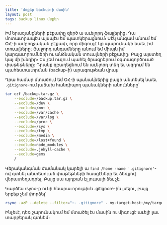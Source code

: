 ```yaml
---
title: 'մտքեր backup-ի մասին'
layout: post
tags: backup linux մտքեր
---
```


Իմ երազանքների բէքափը զերծ ա աւելորդ ֆայլերից։ Դա մոտաւորապէս այսպէս եմ պատկերացնում։ Մէկ անգամ անում եմ ՕՀ-ի ամբողջական բէքափ, որը միգուցէ կը պարունակի նաեւ իմ տուալները։ Յաջորդ անգամները անում եմ միայն իմ կարգաւորումների ու անձնական տուալների բէքափը։ Բայց այստեղ կայ մի խնդիր։ Ես չեմ ուզում պահել ծրագրերում օգտագործուած փաթեթները։ Դրանք զբաղեցնում են աւելորդ տեղ եւ ազդում են պահեստաւորման (backup-ի) արագութեան վրայ։

Դրա համար մտածում եմ ՕՀ-ի պանակներից բացի անտեսել նաեւ `.gitignore`-ում յաճախ հանդիպող պանակների անունները՝

```bash
tar czf /backup.tar.gz \
    --exclude=/backup.tar.gz \
    --exclude=/dev \
    --exclude=/mnt \
    --exclude=/var/cache \
    --exclude=/var/log \
    --exclude=/proc \
    --exclude=/sys \
    --exclude=/tmp \
    --exclude=/media \
    --exclude=/lost+found \
    --exclude=node_modules \
    --exclude=.jekyll-cache \
    --exclude=gems
    /
```

Վերականգման ժամանակ կարելի ա `find /home -name '.gitignore'`-ով գտնել անտեսուած փաթեթների հասցէները եւ ձեռքով վերատեղադրել։ Բայց սա այդքան էլ յուսալի ձեւ չէ։

Կարծես rsync-ը ունի հնարաւորութիւն .gitignore-ին լսելու, բայց երբեք չեմ փորձել՝

```bash
rsync -azP --delete --filter=":- .gitignore" . my-target-host:/my/target/directory
```

Ինչեւէ, դեռ շարունակում եմ մտածել էս մասին ու միգուցէ աւելի լաւ տարբերակ գտնեմ։
